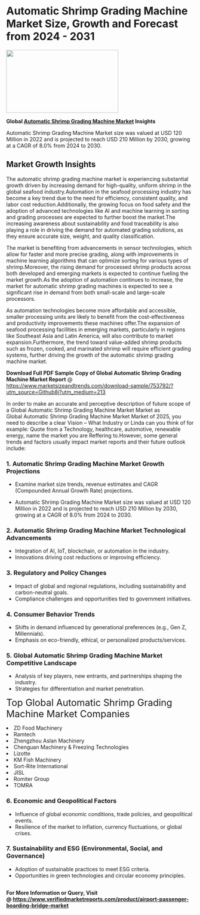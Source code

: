 <H1>Automatic Shrimp Grading Machine Market Size, Growth and Forecast from 2024 - 2031</H1><img class="aligncenter size-medium wp-image-584254" src="https://thirdeyenews.in/wp-content/uploads/2024/09/Global-Market-Research-300x168.jpeg" alt="" width="300" height="168" /><p><strong>Global&nbsp;<a href="https://www.marketsizeandtrends.com/download-sample/753792/?utm_source=Github8j?utm_medium=213">Automatic Shrimp Grading Machine Market</a> Insights</strong></p><p>Automatic Shrimp Grading Machine Market size was valued at USD 120 Million in 2022 and is projected to reach USD 210 Million by 2030, growing at a CAGR of 8.0% from 2024 to 2030.</p><p><h2>Market Growth Insights</h2> <p>The automatic shrimp grading machine market is experiencing substantial growth driven by increasing demand for high-quality, uniform shrimp in the global seafood industry.Automation in the seafood processing industry has become a key trend due to the need for efficiency, consistent quality, and labor cost reduction.Additionally, the growing focus on food safety and the adoption of advanced technologies like AI and machine learning in sorting and grading processes are expected to further boost the market.The increasing awareness about sustainability and food traceability is also playing a role in driving the demand for automated grading solutions, as they ensure accurate size, weight, and quality classification.</p> <p>The market is benefiting from advancements in sensor technologies, which allow for faster and more precise grading, along with improvements in machine learning algorithms that can optimize sorting for various types of shrimp.Moreover, the rising demand for processed shrimp products across both developed and emerging markets is expected to continue fueling the market growth.As the adoption of automation continues to increase, the market for automatic shrimp grading machines is expected to see a significant rise in demand from both small-scale and large-scale processors.</p> <p>As automation technologies become more affordable and accessible, smaller processing units are likely to benefit from the cost-effectiveness and productivity improvements these machines offer.The expansion of seafood processing facilities in emerging markets, particularly in regions like Southeast Asia and Latin America, will also contribute to market expansion.Furthermore, the trend toward value-added shrimp products such as frozen, cooked, and marinated shrimp will require efficient grading systems, further driving the growth of the automatic shrimp grading machine market.</p> <p><span class=""><strong>Download Full PDF Sample Copy of Global Automatic Shrimp Grading Machine Market Report</strong> @ <a href="https://www.marketsizeandtrends.com/download-sample/753792/?utm_source=Github8j?utm_medium=213" target="_blank">https://www.marketsizeandtrends.com/download-sample/753792/?utm_source=Github8j?utm_medium=213</a></span></p><p>In order to make an accurate and perceptive description of future scope of a Global&nbsp;Automatic Shrimp Grading Machine Market Market as Global&nbsp;Automatic Shrimp Grading Machine Market Market of 2025, you need to describe a clear Vision &ndash; What Industry or Linda can you think of for example: Quote from a Technology, healthcare, automotive, renewable energy, name the market you are Reffering to.However, some general trends and factors usually impact market reports and their future outlook include:</p><h3>1.&nbsp;<strong>Automatic Shrimp Grading Machine Market Growth Projections</strong></h3><ul><li>Examine market size trends, revenue estimates and CAGR (Compounded Annual Growth Rate) projections.</li><li><p>Automatic Shrimp Grading Machine Market size was valued at USD 120 Million in 2022 and is projected to reach USD 210 Million by 2030, growing at a CAGR of 8.0% from 2024 to 2030.</p></li></ul><h3>2.&nbsp;<strong>Automatic Shrimp Grading Machine Market Technological Advancements</strong></h3><ul><li>Integration of AI, IoT, blockchain, or automation in the industry.</li><li>Innovations driving cost reductions or improving efficiency.</li></ul><h3>3.&nbsp;<strong>Regulatory and Policy Changes</strong></h3><ul><li>Impact of global and regional regulations, including sustainability and carbon-neutral goals.</li><li>Compliance challenges and opportunities tied to government initiatives.</li></ul><h3>4.&nbsp;<strong>Consumer Behavior Trends</strong></h3><ul><li>Shifts in demand influenced by generational preferences (e.g., Gen Z, Millennials).</li><li>Emphasis on eco-friendly, ethical, or personalized products/services.</li></ul><h3>5.&nbsp;<strong>Global Automatic Shrimp Grading Machine Market Competitive Landscape</strong></h3><ul><li>Analysis of key players, new entrants, and partnerships shaping the industry.</li><li>Strategies for differentiation and market penetration.</li></ul><p data-pm-slice="1 1 []"><span style="color: inherit; font-family: inherit; font-size: 25px;">Top Global Automatic Shrimp Grading Machine Market Companies</span></p><div class="" data-test-id=""><p><li>ZD Food Machinery</li><li> Ramtech</li><li> Zhengzhou Aslan Machinery</li><li> Chenguan Machinery & Freezing Technologies</li><li> Lizotte</li><li> KM Fish Machinery</li><li> Sort-Rite International</li><li> JISL</li><li> Romiter Group</li><li> TOMRA</li></p></div><h3>6.&nbsp;<strong>Economic and Geopolitical Factors</strong></h3><ul><li>Influence of global economic conditions, trade policies, and geopolitical events.</li><li>Resilience of the market to inflation, currency fluctuations, or global crises.</li></ul><h3>7.&nbsp;<strong>Sustainability and ESG (Environmental, Social, and Governance)</strong></h3><ul><li>Adoption of sustainable practices to meet ESG criteria.</li><li>Opportunities in green technologies and circular economy principles.</li></ul><h2><strong style="font-size: 14px;">For More Information or Query, Visit @&nbsp;</strong><a style="background-color: #ffffff; font-size: 14px;" href="https://www.marketsizeandtrends.com/report/automatic-shrimp-grading-machine-market/" target="_blank">https://www.verifiedmarketreports.com/product/airport-passenger-boarding-bridge-market</a></h2>